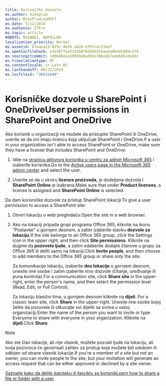 ```yaml
---
title: Korisničke dozvole
ms.author: mikeplum
author: MikePlumleyMSFT
ms.date: 5/21/2018
ms.audience: ITPro
ms.topic: article
ROBOTS: NOINDEX, NOFOLLOW
localization_priority: Normal
ms.assetid: 67aaea23-025c-4af6-a826-bf97cec216ef
ms.openlocfilehash: e3e18f7ee5315b076e9059feaeda8b445d89c476
ms.sourcegitcommit: 1d98db8acb9959aba3b5e308a567ade6b62da56c
ms.translationtype: MT
ms.contentlocale: sr-Latn-RS
ms.lasthandoff: 08/22/2019
ms.locfileid: "36531949"
---
```

# <a name="user-permissions-in-sharepoint-and-onedrive"></a><span data-ttu-id="461fd-102">Korisničke dozvole u SharePoint i OneDrive</span><span class="sxs-lookup"><span data-stu-id="461fd-102">User permissions in SharePoint and OneDrive</span></span>

<span data-ttu-id="461fd-103">Ako korisnik u organizaciji ne možete da pristupite SharePoint ili OneDrive, uverite se da oni imaju licencu koja uključuje SharePoint i OneDrive.</span><span class="sxs-lookup"><span data-stu-id="461fd-103">If a user in your organization isn't able to access SharePoint or OneDrive, make sure they have a license that includes SharePoint and OneDrive.</span></span> 
  
1. <span data-ttu-id="461fd-104">Idite na [stranicu aktivnog korisnika u centru za admin Microsoft 365](https://portal.office.com/adminportal/home#/users) i izaberite korisnika.</span><span class="sxs-lookup"><span data-stu-id="461fd-104">Go to the [Active users page in the Microsoft 365 admin center](https://portal.office.com/adminportal/home#/users) and select the user.</span></span> 
    
2. <span data-ttu-id="461fd-105">Uverite se da u okviru **licence proizvoda**, je dodeljena dozvola i **SharePoint Online** je izabrana.</span><span class="sxs-lookup"><span data-stu-id="461fd-105">Make sure that under **Product licenses**, a license is assigned and **SharePoint Online** is selected.</span></span> 
    
 <span data-ttu-id="461fd-106">Da dam korisničke dozvole za pristup SharePoint lokaciji:</span><span class="sxs-lookup"><span data-stu-id="461fd-106">To give a user permission to access a SharePoint site:</span></span> 
  
1. <span data-ttu-id="461fd-107">Otvori lokaciju u web pregledaču.</span><span class="sxs-lookup"><span data-stu-id="461fd-107">Open the site in a web browser.</span></span>
    
2. <span data-ttu-id="461fd-108">Ako na lokaciji pripada grupi programa Office 365, kliknite na ikonu "Postavke" u gornjem desnom, a zatim izaberite stavku **dozvole za lokaciju**.</span><span class="sxs-lookup"><span data-stu-id="461fd-108">If the site belongs to an Office 365 group, click the Settings icon in the upper right, and then click **Site permissions**.</span></span> <span data-ttu-id="461fd-109">Kliknite na dugme da **pozovete ljude**, a zatim odaberite dodajte članove u grupu za Office 365 ili deliti samo na lokaciji.</span><span class="sxs-lookup"><span data-stu-id="461fd-109">Click **Invite people**, and then choose to add members to the Office 365 group or share only the site.</span></span> 
    
    <span data-ttu-id="461fd-110">Za komunikacije lokaciju, izaberite **deo lokacije** u gornjem desnom, unesite ime osobe i zatim izaberite nivo dozvole (čitanje, uređivanje ili puna kontrola).</span><span class="sxs-lookup"><span data-stu-id="461fd-110">For a communication site, click **Share site** in the upper-right, enter the person's name, and then select the permission level (Read, Edit, or Full Control).</span></span> 
    
    <span data-ttu-id="461fd-111">Za lokaciju klasični tima, u gornjem desnom kliknite na **dijeli** .</span><span class="sxs-lookup"><span data-stu-id="461fd-111">For a classic team site, click **Share** in the upper-right.</span></span> <span data-ttu-id="461fd-112">Unesite ime osobe kojoj želite da pozovete ili otkucajte svi dijeliti sa svima u vašoj organizaciji.</span><span class="sxs-lookup"><span data-stu-id="461fd-112">Enter the name of the person you want to invite or type Everyone to share with everyone in your organization.</span></span> <span data-ttu-id="461fd-113">Kliknite na **dijeli**.</span><span class="sxs-lookup"><span data-stu-id="461fd-113">Click **Share**.</span></span>
    
> [!NOTE]
> <span data-ttu-id="461fd-114">Ako ste član lokacije, ali nije vlasnik, možete pozvati ljude na lokaciju, ali tvoja pozivnica će generisati zahtev za pristup koje možete biti odobren ili odbijen od strane vlasnik lokacije.</span><span class="sxs-lookup"><span data-stu-id="461fd-114">If you're a member of a site but not an owner, you can invite people to the site, but your invitation will generate an access request that can be either approved or declined by a site owner.</span></span> 
  
[<span data-ttu-id="461fd-115">Saznajte kako da delite datoteku ili fasciklu sa korisnik</span><span class="sxs-lookup"><span data-stu-id="461fd-115">Learn how to share a file or folder with a user</span></span>](https://go.microsoft.com/fwlink/?linkid=533408)
  


